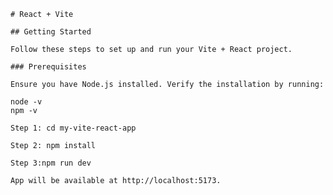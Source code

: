     # React + Vite

    ## Getting Started

    Follow these steps to set up and run your Vite + React project.

    ### Prerequisites

    Ensure you have Node.js installed. Verify the installation by running:

    node -v
    npm -v

    Step 1: cd my-vite-react-app

    Step 2: npm install

    Step 3:npm run dev
    
    App will be available at http://localhost:5173.
